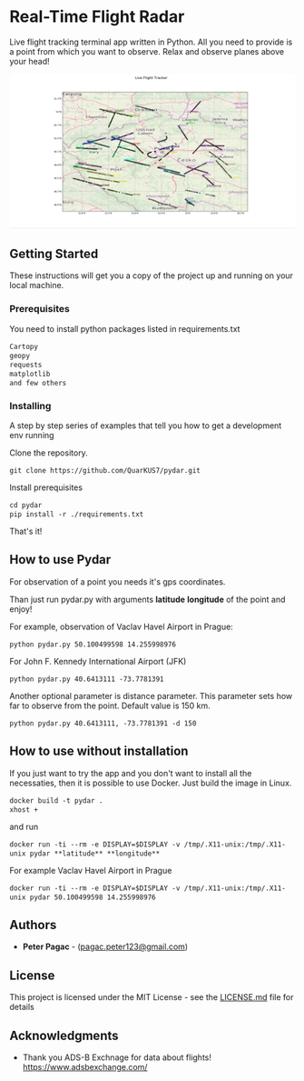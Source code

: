 # Real-Time Flight Radar

Live flight tracking terminal app written in Python. All you need to provide is a point from which you want to observe.  Relax and observe planes above your head!

![pydar](pydar.png)

## Getting Started

These instructions will get you a copy of the project up and running on your local machine.

### Prerequisites
You need to install python packages listed in requirements.txt

```
Cartopy
geopy
requests
matplotlib
and few others
```
### Installing

A step by step series of examples that tell you how to get a development env running

Clone the repository.

```
git clone https://github.com/QuarKUS7/pydar.git
```
Install prerequisites

```
cd pydar
pip install -r ./requirements.txt
```
That's it!

## How to use Pydar
For observation of a point you needs it's gps coordinates.

Than just run pydar.py with arguments **latitude** **longitude** of the point and enjoy!

For example, observation of Vaclav Havel Airport in Prague:
```
python pydar.py 50.100499598 14.255998976
```
For John F. Kennedy International Airport (JFK)
```
python pydar.py 40.6413111 -73.7781391
```
Another optional parameter is distance parameter. This parameter sets how far to observe from the point. Default value is 150 km.
```
python pydar.py 40.6413111, -73.7781391 -d 150
```
## How to use without installation
If you just want to try the app and you don't want to install all the necessaties, then it is possible to use Docker.
Just build the image in Linux.
```
docker build -t pydar .
xhost +
```
and run
```
docker run -ti --rm -e DISPLAY=$DISPLAY -v /tmp/.X11-unix:/tmp/.X11-unix pydar **latitude** **longitude**
```
For example Vaclav Havel Airport in Prague
```
docker run -ti --rm -e DISPLAY=$DISPLAY -v /tmp/.X11-unix:/tmp/.X11-unix pydar 50.100499598 14.255998976
```
## Authors

* **Peter Pagac** - (pagac.peter123@gmail.com)

## License

This project is licensed under the MIT License - see the [LICENSE.md](LICENSE.md) file for details

## Acknowledgments

* Thank you ADS-B Exchnage for data about flights!
https://www.adsbexchange.com/
